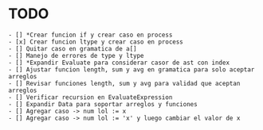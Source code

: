 # TODO
    - [] *Crear funcion if y crear caso en process
    - [x] Crear funcion ltype y crear caso en process
    - [] Quitar caso en gramatica de a[]
    - [] Manejo de errores de type y ltype
    - [] *Expandir Evaluate para considerar casor de ast con index
    - [] Ajustar funcion length, sum y avg en gramatica para solo aceptar arreglos
    - [] Revisar funciones length, sum y avg para validad que aceptan arreglos
    - [] Verificar recursion en EvaluateExpression
    - [] Expandir Data para soportar arreglos y funciones
    - [] Agregar caso -> num lol := x
    - [] Agregar caso -> num lol := 'x' y luego cambiar el valor de x